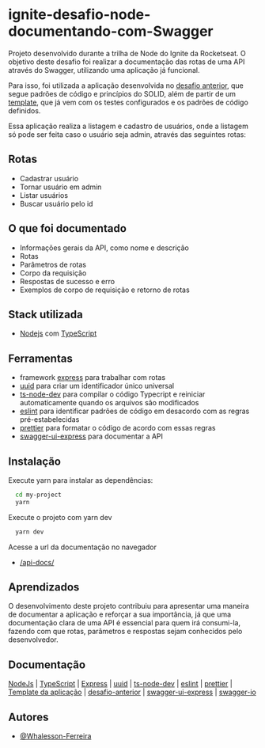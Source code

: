 
# ignite-desafio-node-documentando-com-Swagger

Projeto desenvolvido durante a trilha de Node do Ignite da Rocketseat. O objetivo deste desafio foi realizar a documentação das rotas de uma API através do Swagger, utilizando uma aplicação já funcional. 

Para isso, foi utilizada a aplicação desenvolvida no [desafio anterior](https://github.com/Whalesson-Ferreira/ignite-desafio-node-introducao-ao-SOLID), que segue padrões de código e princípios do SOLID, além de partir de um [template](https://github.com/rocketseat-education/ignite-template-introducao-ao-SOLID), que já vem com os testes configurados e os padrões de código definidos.

Essa aplicação realiza a listagem e cadastro de usuários, onde a listagem só pode ser feita caso o usuário seja admin, através das seguintes rotas:

## Rotas

- Cadastrar usuário
- Tornar usuário em admin
- Listar usuários
- Buscar usuário pelo id

## O que foi documentado

- Informações gerais da API, como nome e descrição
- Rotas
- Parâmetros de rotas
- Corpo da requisição
- Respostas de sucesso e erro
- Exemplos de corpo de requisição e retorno de rotas

## Stack utilizada

- [Nodejs](https://nodejs.org/en/docs/) com [TypeScript](https://www.typescriptlang.org/docs/)

## Ferramentas

- framework [express](https://expressjs.com/en/guide/routing.html) para trabalhar com rotas
- [uuid](https://github.com/uuidjs/uuid#readme) para criar um identificador único universal
- [ts-node-dev](https://github.com/wclr/ts-node-dev#readme) para compilar o código Typecript e reiniciar automaticamente quando os arquivos são modificados
- [eslint](https://eslint.org/) para identificar padrões de código em desacordo com as regras pré-estabelecidas
- [prettier](https://prettier.io/) para formatar o código de acordo com essas regras
- [swagger-ui-express](https://github.com/scottie1984/swagger-ui-express#readme) para documentar a API

## Instalação

Execute yarn para instalar as dependências:

```bash
  cd my-project
  yarn
```

Execute o projeto com yarn dev

```bash
  yarn dev
```

Acesse a url da documentação no navegador

  - [/api-docs/](http://localhost:3333/api-docs/)

## Aprendizados

O desenvolvimento deste projeto contribuiu para apresentar uma maneira de documentar a aplicação e reforçar a sua importância, já que uma documentação clara de uma API é essencial para quem irá consumi-la, fazendo com que rotas, parâmetros e respostas sejam conhecidos pelo desenvolvedor.

## Documentação

[NodeJs](https://nodejs.org/en/docs/) |
[TypeScript](https://www.typescriptlang.org/docs/) |
[Express](https://expressjs.com/en/guide/routing.html) |
[uuid](https://github.com/uuidjs/uuid#readme) |
[ts-node-dev](https://github.com/wclr/ts-node-dev#readme) |
[eslint](https://eslint.org/) |
[prettier](https://prettier.io/) |
[Template da aplicação](https://github.com/rocketseat-education/ignite-template-introducao-ao-SOLID) |
[desafio-anterior](https://github.com/Whalesson-Ferreira/ignite-desafio-node-introducao-ao-SOLID) |
[swagger-ui-express](https://github.com/scottie1984/swagger-ui-express#readme) |
[swagger-io](https://swagger.io/specification/)

## Autores

- [@Whalesson-Ferreira](https://github.com/Whalesson-Ferreira)
